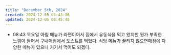 ```yaml
---
title: "December 5th, 2024"
created: 2024-12-05 08:43:36
updated: 2024-12-05 08:45:48
---
```

  * 08:43 목요일 아침 메뉴가 라면이어서 집에서 유동식을 먹고 왔지만 뭔가 부족한  느낌이 들어서 구내매점에서 토스트를 먹었다. 식당 메뉴가 끌리지 않으면매점에 다양한 메뉴가 있으니 거기서 먹어도 되겠다.
